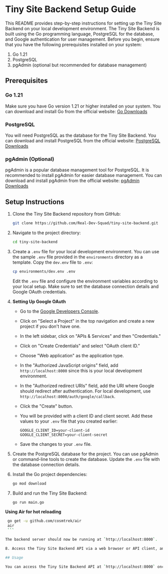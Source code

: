 # Tiny Site Backend Setup Guide

This README provides step-by-step instructions for setting up the Tiny Site Backend on your local development environment. The Tiny Site Backend is built using the Go programming language, PostgreSQL for the database, and Google authentication for user management. Before you begin, ensure that you have the following prerequisites installed on your system:

1. Go 1.21
2. PostgreSQL
3. pgAdmin (optional but recommended for database management)

## Prerequisites

### Go 1.21

Make sure you have Go version 1.21 or higher installed on your system. You can download and install Go from the official website: [Go Downloads](https://golang.org/dl/)

### PostgreSQL

You will need PostgreSQL as the database for the Tiny Site Backend. You can download and install PostgreSQL from the official website: [PostgreSQL Downloads](https://www.postgresql.org/download/)

### pgAdmin (Optional)

pgAdmin is a popular database management tool for PostgreSQL. It is recommended to install pgAdmin for easier database management. You can download and install pgAdmin from the official website: [pgAdmin Downloads](https://www.pgadmin.org/download/)

## Setup Instructions

1. Clone the Tiny Site Backend repository from GitHub:

   ```bash
   git clone https://github.com/Real-Dev-Squad/tiny-site-backend.git
   ```

2. Navigate to the project directory:

   ```bash
   cd tiny-site-backend
   ```

3. Create a `.env` file for your local development environment. You can use the sample `.env` file provided in the `environments` directory as a template. Copy the `dev.env` file to `.env`:

   ```bash
   cp environments/dev.env .env
   ```

   Edit the `.env` file and configure the environment variables according to your local setup. Make sure to set the database connection details and Google OAuth credentials.

4. **Setting Up Google OAuth**

   - Go to the [Google Developers Console](https://console.developers.google.com/).

   - Click on "Select a Project" in the top navigation and create a new project if you don't have one.

   - In the left sidebar, click on "APIs & Services" and then "Credentials."

   - Click on "Create Credentials" and select "OAuth client ID."

   - Choose "Web application" as the application type.

   - In the "Authorized JavaScript origins" field, add `http://localhost:8000` since this is your local development environment.

   - In the "Authorized redirect URIs" field, add the URI where Google should redirect after authentication. For local development, use `http://localhost:8000/auth/google/callback`.

   - Click the "Create" button.

   - You will be provided with a client ID and client secret. Add these values to your `.env` file that you created earlier:

     ```
     GOOGLE_CLIENT_ID=your-client-id
     GOOGLE_CLIENT_SECRET=your-client-secret
     ```

   - Save the changes to your `.env` file.

5. Create the PostgreSQL database for the project. You can use pgAdmin or command-line tools to create the database. Update the `.env` file with the database connection details.

6. Install the Go project dependencies:

   ```bash
   go mod download
   ```

7. Build and run the Tiny Site Backend:

   ```bash
   go run main.go
   ```

**Using Air for hot reloading**

````bash
 go get -u github.com/cosmtrek/air
 air
 ```

The backend server should now be running at `http://localhost:8000`.

8. Access the Tiny Site Backend API via a web browser or API client, and start developing your application.

## Usage

You can access the Tiny Site Backend API at `http://localhost:8000` once the server is running. Refer to the project's documentation or API endpoints for more information on how to interact with the backend.
````
